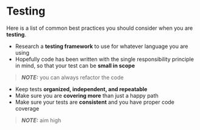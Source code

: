 # Testing

Here is a list of common best practices you should consider when you are **testing**.

* Research a **testing framework** to use for whatever language you are using
* Hopefully code has been written with the single responsibility principle in mind, so that your test can be **small in scope**
> **_NOTE:_** you can always refactor the code
* Keep tests **organized, independent, and repeatable**
* Make sure you are **covering more** than just a happy path
* Make sure your tests are **consistent** and you have proper code coverage
> **_NOTE:_** aim high